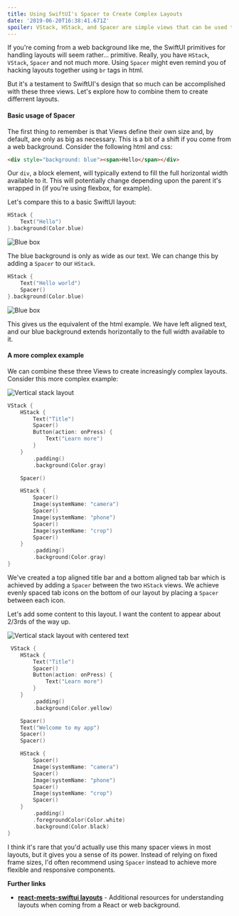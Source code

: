 ```yaml
---
title: Using SwiftUI's Spacer to Create Complex Layouts
date: '2019-06-20T16:38:41.671Z'
spoiler: VStack, HStack, and Spacer are simple views that can be used to create complex layouts in SwiftUI.
---
```


If you're coming from a web background like me, the SwiftUI primitives for handling layouts will seem rather... primitive. Really, you have `HStack`, `VStack`, `Spacer` and not much more. Using `Spacer` might even remind you of hacking layouts together using `br` tags in html.

But it's a testament to SwiftUI's design that so much can be accomplished with these three views. Let's explore how to combine them to create differrent layouts.

#### Basic usage of Spacer

The first thing to remember is that Views define their own size and, by default, are only as big as necessary. This is a bit of a shift if you come from a web background. Consider the following html and css:

```html
<div style="background: blue"><span>Hello</span></div>
```

Our `div`, a block element, will typically extend to fill the full horizontal width available to it. This will potentially change depending upon the parent it's wrapped in (if you're using flexbox, for example).

Let's compare this to a basic SwiftUI layout:

```swift
HStack {
    Text("Hello")
}.background(Color.blue)
```

![Blue box](./example1.jpg)

The blue background is only as wide as our text. We can change this by adding a `Spacer` to our `HStack`.

```swift
HStack {
    Text("Hello world")
    Spacer()
}.background(Color.blue)
```

![Blue box](./example1b.jpg)

This gives us the equivalent of the html example. We have left aligned text, and our blue background extends horizontally to the full width available to it.

#### A more complex example

We can combine these three Views to create increasingly complex layouts. Consider this more complex example:

![Vertical stack layout](./example2.jpg)

```swift
VStack {
    HStack {
        Text("Title")
        Spacer()
        Button(action: onPress) {
            Text("Learn more")
        }
    }
        .padding()
        .background(Color.gray)

    Spacer()

    HStack {
        Spacer()
        Image(systemName: "camera")
        Spacer()
        Image(systemName: "phone")
        Spacer()
        Image(systemName: "crop")
        Spacer()
    }
        .padding()
        .background(Color.gray)
}
```

We've created a top aligned title bar and a bottom aligned tab bar which is achieved by adding a `Spacer` between the two `HStack` views. We achieve evenly spaced tab icons on the bottom of our layout by placing a `Spacer` between each icon.

Let's add some content to this layout. I want the content to appear about 2/3rds of the way up.

![Vertical stack layout with centered text](./example3.jpg)

```swift
 VStack {
    HStack {
        Text("Title")
        Spacer()
        Button(action: onPress) {
            Text("Learn more")
        }
    }
        .padding()
        .background(Color.yellow)

    Spacer()
    Text("Welcome to my app")
    Spacer()
    Spacer()

    HStack {
        Spacer()
        Image(systemName: "camera")
        Spacer()
        Image(systemName: "phone")
        Spacer()
        Image(systemName: "crop")
        Spacer()
    }
        .padding()
        .foregroundColor(Color.white)
        .background(Color.black)
}
```

I think it's rare that you'd actually use this many spacer views in most layouts, but it gives you a sense of its power. Instead of relying on fixed frame sizes, I'd often recommend using `Spacer` instead to achieve more flexible and responsive components.

**Further links**

- **[react-meets-swiftui layouts](https://github.com/bmcmahen/react-meets-swiftui/blob/master/Layouts/Layouts.md)** - Additional resources for understanding layouts when coming from a React or web background.
